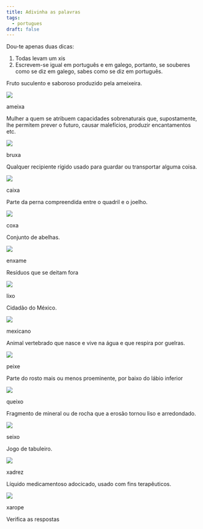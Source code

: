 ```yaml
---
title: Adivinha as palavras
tags:
  - portugues
draft: false
---
```

Dou-te apenas duas dicas:

1. Todas levam um xis
2. Escrevem-se igual em português e em galego, portanto, se souberes como se diz em galego, sabes como se diz em português.

Fruto suculento e saboroso produzido pela ameixeira.

![](/img/ameixas_vermelhas.jpg)

<e-answer> ameixa </e-answer>

Mulher a quem se atribuem capacidades sobrenaturais que, supostamente, lhe permitem prever o futuro, causar malefícios, produzir encantamentos etc.

![](/img/bruxa.jpg)

<e-answer> bruxa </e-answer>

Qualquer recipiente rígido usado para guardar ou transportar alguma coisa.

![](/img/caixa.jpg)

<e-answer> caixa </e-answer>

Parte da perna compreendida entre o quadril e o joelho.

![](/img/coxa.jpg)

<e-answer> coxa </e-answer>

Conjunto de abelhas.

![](/img/enxame.jpg)

<e-answer> enxame </e-answer>

Resíduos que se deitam fora

![](/img/lixo.jpg)

<e-answer> lixo </e-answer>

Cidadão do México.

![](/img/mexicano.jpg)

<e-answer> mexicano </e-answer>

Animal vertebrado que nasce e vive na água e que respira por guelras.

![](/img/peixe.jpg)

<e-answer> peixe </e-answer>

Parte do rosto mais ou menos proeminente, por baixo do lábio inferior

![](/img/queixo.jpg)

<e-answer> queixo </e-answer>

Fragmento de mineral ou de rocha que a erosão tornou liso e arredondado.

![](/img/seixo.jpg)

<e-answer> seixo </e-answer>

Jogo de tabuleiro.

![](/img/xadrez.jpg)

<e-answer> xadrez </e-answer>

Líquido medicamentoso adocicado, usado com fins terapêuticos.

![](/img/xarope.webp)

<e-answer> xarope </e-answer>



<e-validate>Verifica as respostas</e-validate>